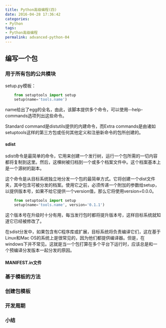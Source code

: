 ```yaml
---
title: Python高级编程(四)
date: 2016-04-28 17:36:42
categories:
- Python
tags:
- Python高级编程
permalink: advanced-python-04
---
```


## 编写一个包

### 用于所有包的公共模块

setup.py模板：

```python
	from setuptools import setup
	setup(name='tools.name')
```

<!-- more -->

name给出了egg的全名，由此，该脚本提供多个命令，可以使用--help-commands选项列出这些命令。

Standard command是distutils提供的内建命令，而Extra commands是由诸如setuptools这样的第三方包或任何其他定义和注册新命令的包所创建的。



#### sdist

sdist命令是最简单的命令，它用来创建一个发行树，运行一个包所需的一切内容都将复制到这里。然后，这棵树被归档到一个或多个档案文件中。这个档案基本上是一个源树的副本。

这个命令是从目标系统独立地分发一个包的最简单方式。它将创建一个dist文件夹，其中包含可被分发的档案。使用它之前，必须传递一个附加的参数给setup，以提供版本号，如果不给它提供一个version值，那么它将使用version=0.0.0。

```python
	from setuptools import setup
	setup(name='tools.name', version='0.1.1')
```

这个版本号在升级时十分有用，每当发行包时都将提升版本号，这样目标系统就知道它已经被修改了。

在sdist分发中，如果包含有C程序库或扩展，目标系统将负责编译它们，这在基于Linux和Mac OS的系统上是很常见的，因为他们都提供编译器。但是，在windows下并不常见。这就是当一个包打算在多个平台下运行时，应该总是和一个预编译分发版本一起分发的原因。



#### MANIFEST.in文件

### 基于模板的方法

### 创建包模板

### 开发周期

### 小结
